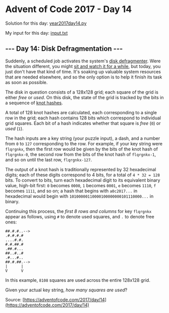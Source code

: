 # Advent of Code 2017 - Day 14

Solution for this day: [year2017day14.py](year2017day14.py)

My input for this day: [input.txt](input.txt)

## \--- Day 14: Disk Defragmentation ---

Suddenly, a scheduled job activates the system's [disk
defragmenter](https://en.wikipedia.org/wiki/Defragmentation). Were the
situation different, you might [sit and watch it for a
while](https://www.youtube.com/watch?v=kPv1gQ5Rs8A&t=37), but today, you just
don't have that kind of time. It's soaking up valuable system resources that
are needed elsewhere, and so the only option is to help it finish its task as
soon as possible.

The disk in question consists of a 128x128 grid; each square of the grid is
either _free_ or _used_. On this disk, the state of the grid is tracked by the
bits in a sequence of [knot hashes](10).

A total of 128 knot hashes are calculated, each corresponding to a single row
in the grid; each hash contains 128 bits which correspond to individual grid
squares. Each bit of a hash indicates whether that square is _free_ (`0`) or
_used_ (`1`).

The hash inputs are a key string (your puzzle input), a dash, and a number
from `0` to `127` corresponding to the row. For example, if your key string
were `flqrgnkx`, then the first row would be given by the bits of the knot
hash of `flqrgnkx-0`, the second row from the bits of the knot hash of
`flqrgnkx-1`, and so on until the last row, `flqrgnkx-127`.

The output of a knot hash is traditionally represented by 32 hexadecimal
digits; each of these digits correspond to 4 bits, for a total of `4 * 32 =
128` bits. To convert to bits, turn each hexadecimal digit to its equivalent
binary value, high-bit first: `0` becomes `0000`, `1` becomes `0001`, `e`
becomes `1110`, `f` becomes `1111`, and so on; a hash that begins with
`a0c2017...` in hexadecimal would begin with
`10100000110000100000000101110000...` in binary.

Continuing this process, the _first 8 rows and columns_ for key `flqrgnkx`
appear as follows, using `#` to denote used squares, and `.` to denote free
ones:

    
    
    ##.#.#..-->
    .#.#.#.#   
    ....#.#.   
    #.#.##.#   
    .##.#...   
    ##..#..#   
    .#...#..   
    ##.#.##.-->
    |      |   
    V      V   
    

In this example, `8108` squares are used across the entire 128x128 grid.

Given your actual key string, _how many squares are used_?



Source: [https://adventofcode.com/2017/day/14](https://adventofcode.com/2017/day/14)

